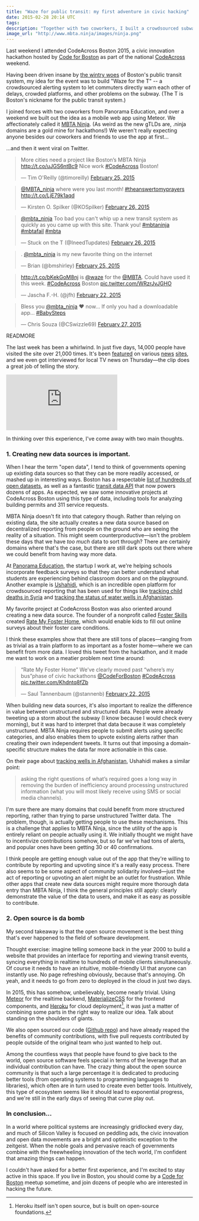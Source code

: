 ```yaml
---
title: "Waze for public transit: my first adventure in civic hacking"
date: 2015-02-28 20:14 UTC
tags:
description: "Together with two coworkers, I built a crowdsourced subway alerting app called MBTA Ninja. We weren't really expecting anyone besides our coworkers and friends to use the app at first...and then it went viral on Twitter."
image_url: "http://www.mbta.ninja/images/ninja.png"
---
```


Last weekend I attended CodeAcross Boston 2015, a civic innovation hackathon hosted by [Code for Boston](http://www.codeforboston.org/) as part of the national [CodeAcross](http://www.codeforamerica.org/events/codeacross-2015/) weekend.

Having been driven insane by [the wintry woes](http://www.bostonglobe.com/news/bigpicture/2015/02/23/wintry-woes-for-mbta/UFasXMvGjJnzmfYTF2WMAI/story.html?comments=all&sort=NEWEST_CREATE_DT) of Boston's public transit system, my idea for the event was to build "Waze for the T" -- a crowdsourced alerting system to let commuters directly warn each other of delays, crowded platforms, and other problems on the subway. (The T is Boston's nickname for the public transit system.)

I joined forces with two coworkers from Panorama Education, and over a weekend we built out the idea as a mobile web app using Meteor. We affectionately called it [MBTA Ninja](http://mbta.ninja). (As weird as the new gTLDs are, .ninja domains are a gold mine for hackathons!) We weren't really expecting anyone besides our coworkers and friends to use the app at first...

...and then it went viral on Twitter.

<blockquote class="twitter-tweet" data-cards="hidden" lang="en"><p>More cities need a project like Boston’s MBTA Ninja <a href="http://t.co/uJGS6ntBc9">http://t.co/uJGS6ntBc9</a> Nice work <a href="https://twitter.com/hashtag/CodeAcross?src=hash">#CodeAcross</a> Boston!</p>&mdash; Tim O&#39;Reilly (@timoreilly) <a href="https://twitter.com/timoreilly/status/570680232568614912">February 25, 2015</a></blockquote>
<script async src="//platform.twitter.com/widgets.js" charset="utf-8"></script>

<blockquote class="twitter-tweet" lang="en"><p><a href="https://twitter.com/mbta_ninja">@MBTA_ninja</a> where were you last month! <a href="https://twitter.com/hashtag/theanswertomyprayers?src=hash">#theanswertomyprayers</a> <a href="http://t.co/LjE79k1aqd">http://t.co/LjE79k1aqd</a></p>&mdash; Kirsten O. Spilker (@KOSpilker) <a href="https://twitter.com/KOSpilker/status/570977014745841664">February 26, 2015</a></blockquote>
<script async src="//platform.twitter.com/widgets.js" charset="utf-8"></script>

<blockquote class="twitter-tweet" lang="en"><p><a href="https://twitter.com/mbta_ninja">@mbta_ninja</a> Too bad you can&#39;t whip up a new transit system as quickly as you came up with this site. Thank you! <a href="https://twitter.com/hashtag/mbtaninja?src=hash">#mbtaninja</a> <a href="https://twitter.com/hashtag/mbtafail?src=hash">#mbtafail</a> <a href="https://twitter.com/hashtag/mbta?src=hash">#mbta</a></p>&mdash; Stuck on the T (@IneedTupdates) <a href="https://twitter.com/IneedTupdates/status/571095606728515584">February 26, 2015</a></blockquote>
<script async src="//platform.twitter.com/widgets.js" charset="utf-8"></script>

<blockquote class="twitter-tweet" lang="en"><p>. <a href="https://twitter.com/mbta_ninja">@mbta_ninja</a> is my new favorite thing on the internet</p>&mdash; Brian (@bmshirley) <a href="https://twitter.com/bmshirley/status/570615560070963200">February 25, 2015</a></blockquote>
<script async src="//platform.twitter.com/widgets.js" charset="utf-8"></script>

<blockquote class="twitter-tweet" data-cards="hidden" lang="en"><p><a href="http://t.co/bKekGoM8nj">http://t.co/bKekGoM8nj</a> is <a href="https://twitter.com/waze">@waze</a> for the <a href="https://twitter.com/MBTA">@MBTA</a>. Could have used it this week. <a href="https://twitter.com/hashtag/CodeAcross?src=hash">#CodeAcross</a> Boston <a href="http://t.co/WRzrJvJGHO">pic.twitter.com/WRzrJvJGHO</a></p>&mdash; Jascha F.-H. (@jfh) <a href="https://twitter.com/jfh/status/569561220375814144">February 22, 2015</a></blockquote>
<script async src="//platform.twitter.com/widgets.js" charset="utf-8"></script>

<blockquote class="twitter-tweet" lang="en"><p>Bless you <a href="https://twitter.com/mbta_ninja">@mbta_ninja</a> ❤ now... If only you had a downloadable app... <a href="https://twitter.com/hashtag/BabySteps?src=hash">#BabySteps</a></p>&mdash; Chris Souza (@CSwizzle69) <a href="https://twitter.com/CSwizzle69/status/571313319447023616">February 27, 2015</a></blockquote>
<script async src="//platform.twitter.com/widgets.js" charset="utf-8"></script>

READMORE

The last week has been a whirlwind. In just five days, 14,000 people have visited the site over 21,000 times. It's been [featured](http://www.betaboston.com/news/2015/02/24/like-a-waze-for-the-t-mbta-ninja-lets-bostonians-crowdsource-trouble-on-their-commute/) on various [news](http://bostinno.streetwise.co/2015/02/25/t-schedule-update-mbta-ninja-provides-subway-service-information/?utm_content=bufferd1bd4&utm_medium=social&utm_source=facebook.com&utm_campaign=buffer) [sites](http://www.bostonherald.com/news_opinion/local_coverage/2015/02/new_websites_offer_live_mbta_monitoring_tools), and we even got interviewed for local TV news on Thursday—the clip does a great job of telling the story.

<div class="iframe-container">
  <iframe class='video' scrolling='no' frameborder='0' src='https://screen.yahoo.com/commuters-mbta-ninja-help-other-232000334.html?format=embed' allowfullscreen='true' mozallowfullscreen='true' webkitallowfullscreen='true' allowtransparency='true'></iframe>
</div>

In thinking over this experience, I've come away with two main thoughts.

### 1. Creating new data sources is important.

When I hear the term "open data", I tend to think of governments opening up existing data sources so that they can be more readily accessed, or mashed up in interesting ways. Boston has a respectable [list of hundreds of open datasets](https://data.cityofboston.gov), as well as a fantastic [transit data API](http://realtime.mbta.com/portal) that now powers dozens of apps. As expected, we saw some innovative projects at CodeAcross Boston using this type of data, including tools for analyzing building permits and 311 service requests.

MBTA Ninja doesn't fit into that category though. Rather than relying on existing data, the site actually creates a new data source based on decentralized reporting from people on the ground who are seeing the reality of a situation. This might seem counterproductive—isn't the problem these days that we have _too much_ data to sort through? There are certainly domains where that's the case, but there are still dark spots out there where we could benefit from having way more data.

At [Panorama Education](http://panoramaed.com), the startup I work at, we're helping schools incorporate feedback surveys so that they can better understand what students are experiencing behind classroom doors and on the playground. Another example is [Ushahidi](http://www.ushahidi.com/product/ushahidi/), which is an incredible open platform for crowdsourced reporting that has been used for things like [tracking child deaths in Syria](http://www.ushahidi.com/2015/02/23/story-syria-tracker-child-killing-trends-syria/) and [tracking the status of water wells in Afghanistan](http://www.ushahidi.com/2012/06/25/watertracker/).

My favorite project at CodeAcross Boston was also oriented around creating a new data source. The founder of a nonprofit called [Foster Skills](http://www.fosterskills.org/) created [Rate My Foster Home](http://ratemyfosterhome.com/), which would enable kids to fill out online surveys about their foster care conditions.

I think these examples show that there are still tons of places—ranging from as trivial as a train platform to as important as a foster home—where we can benefit from more data. I loved this tweet from the hackathon, and it made me want to work on a meatier problem next time around:

<blockquote class="twitter-tweet" data-cards="hidden" lang="en"><p>“Rate My Foster Home” We’ve clearly moved past “where’s my bus”phase of civic hackathons <a href="https://twitter.com/CodeForBoston">@CodeForBoston</a> <a href="https://twitter.com/hashtag/CodeAcross?src=hash">#CodeAcross</a> <a href="http://t.co/Khdntq8fZb">pic.twitter.com/Khdntq8fZb</a></p>&mdash; Saul Tannenbaum (@stannenb) <a href="https://twitter.com/stannenb/status/569556037872844800">February 22, 2015</a></blockquote>
<script async src="//platform.twitter.com/widgets.js" charset="utf-8"></script>

When building new data sources, it's also important to realize the difference in value between unstructured and structured data. People were already tweeting up a storm about the subway (I know because I would check every morning), but it was hard to interpret that data because it was completely unstructured. MBTA Ninja requires people to submit alerts using specific categories, and also enables them to upvote existing alerts rather than creating their own independent tweets. It turns out that imposing a domain-specific structure makes the data far more actionable in this case.

On their page about [tracking wells in Afghanistan](http://www.ushahidi.com/2012/06/25/watertracker/), Ushahidi makes a similar point:

> asking the right questions of what’s required goes a long way in removing the burden of inefficiency around processing unstructured information (what you will most likely receive using SMS or social media channels).

I'm sure there are many domains that could benefit from more structured reporting, rather than trying to parse unstructured Twitter data. The problem, though, is actually getting people to use these mechanisms. This is a challenge that applies to MBTA Ninja, since the utility of the app is entirely reliant on people actually using it. We initially thought we might have to incentivize contributions somehow, but so far we've had tons of alerts, and popular ones have been getting 30 or 40 confirmations.

I think people are getting enough value out of the app that they're willing to contribute by reporting and upvoting since it's a really easy process. There also seems to be some aspect of community solidarity involved—just the act of reporting or upvoting an alert might be an outlet for frustration. While other apps that create new data sources might require more thorough data entry than MBTA Ninja, I think the general principles still apply: clearly demonstrate the value of the data to users, and make it as easy as possible to contribute.

### 2. Open source is da bomb

My second takeaway is that the open source movement is the best thing that's ever happened to the field of software development.

Thought exercise: imagine telling someone back in the year 2000 to build a website that provides an interface for reporting and viewing transit events, syncing everything in realtime to hundreds of mobile clients simultaneously. Of course it needs to have an intuitive, mobile-friendly UI that anyone can instantly use. No page refreshing obviously, because that's annoying. Oh yeah, and it needs to go from zero to deployed in the cloud in just two days.

In 2015, this has somehow, unbelievably, become nearly trivial. Using [Meteor](https://www.meteor.com/) for the realtime backend, [MaterializeCSS](http://materializecss.com/) for the frontend components, and [Heroku](http://heroku.com) for cloud deployment[^1], it was just a matter of combining some parts in the right way to realize our idea. Talk about standing on the shoulders of giants.

[^1]: Heroku itself isn't open source, but is built on open-source foundations.

We also open sourced our code ([Github repo](https://github.com/davidlago/mbta-ninja)) and have already reaped the benefits of community contributions, with five pull requests contributed by people outside of the original team who just wanted to help out.

Among the countless ways that people have found to give back to the world, open source software feels special in terms of the leverage that an individual contribution can have. The crazy thing about the open source community is that such a large percentage it is dedicated to producing better tools (from operating systems to programming languages to libraries), which often are in turn used to create even better tools. Intuitively, this type of ecosystem seems like it should lead to exponential progress, and we're still in the early days of seeing that curve play out.

### In conclusion...

In a world where political systems are increasingly gridlocked every day, and much of Silicon Valley is focused on peddling ads, the civic innovation and open data movements are a bright and optimistic exception to the zeitgeist. When the noble goals and pervasive reach of governments combine with the freewheeling innovation of the tech world, I'm confident that amazing things can happen.

I couldn't have asked for a better first experience, and I'm excited to stay active in this space. If you live in Boston, you should come by a [Code for Boston](http://www.meetup.com/Code-for-Boston/) meetup sometime, and join dozens of people who are interested in hacking the future.
